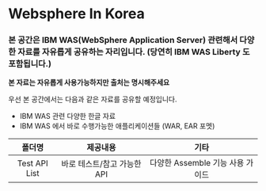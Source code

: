 # Websphere In  Korea

### 본 공간은 IBM WAS(WebSphere Application Server) 관련해서 다양한 자료를 자유롭게 공유하는 자리입니다. (당연히 IBM WAS Liberty 도 포함됩니다.)


**본 자료는 자유롭게 사용가능하지만 출처는 명시해주세요**


우선 본 공간에서는 다음과 같은 자료를 공유할 예정입니다.


* IBM WAS 관련 다양한 한글 자료
* IBM WAS 에서 바로 수행가능한 애플리케이션들 (WAR, EAR 포멧)


|폴더명|제공내용|기타|
|:---:|:---:|:---:|
|Test API List|바로 테스트/참고 가능한 API|다양한 Assemble 기능 사용 가이드|

